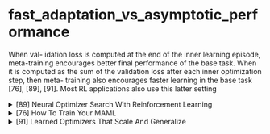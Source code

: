 # fast_adaptation_vs_asymptotic_performance

When val- idation loss is computed at the end of the inner learning episode, meta-training encourages better final performance of the base task. When it is computed as the sum of the validation loss after each inner optimization step, then meta- training also encourages faster learning in the base task [76], [89], [91]. Most RL applications also use this latter setting
<!-- REFERENCE -->


<details>
<summary>[89] Neural Optimizer Search With Reinforcement Learning</summary>
<br>
<!-- (neural_optimizer_search_with_reinforcement_learning.md) -->

# neural_optimizer_search_with_reinforcement_learning.md

<!-- REFERENCE -->


[Neural Optimizer Search With Reinforcement Learning](../papers/neural_optimizer_search_with_reinforcement_learning.md)

</details>



<details>
<summary>[76] How To Train Your MAML</summary>
<br>
<!-- (how_to_train_your_maml.md) -->

# how_to_train_your_maml.md
## What?
- Research the practical training techniques help training MAML more effective
## Why?
Disadvantage of original MAML:
- Training Instability: lack of any skip connections
- Second Order Derivative cost
- Absence of Batch Normalization Statistic Accumulation
- Shared (across step) Batch Normalization Bias
- Shared Inner Loop (across step and across parameter) Learning Rate
- Fixed Outer Loop Learning Rate
## How?
Handle these above problem:
- Gradient Instability → Multi-Step Loss Optimization (MSL): propose minimizing the target set loss computed by the base-network after every step towards a support set task,
the loss minimized is a weighted sum of the target set losses after every support set loss update, employ an annealed weighting for the per step losses.

<img src="https://render.githubusercontent.com/render/math?math=\theta=\theta-\beta \nabla_{\theta} \sum_{b=1}^{B} \sum_{i=0}^{N} v_{i} \mathcal{L}_{T_{b}}\left(f_{\theta_{i}^{b}}\right)">

- Second Order Derivative Cost → Derivative-Order Annealing (DA): propose to anneal the derivative-order as training progresses. More specifically, we propose to use first-order gradients for the first 50 epochs of the training phase, and to then switch to second-order gradients for the remainder of the training phase
Using first-order before starting to use second-order derivatives can be used as a strong pretraining method that learns parameters less likely to produce gradient explosion/diminishment issues.
- Absence of Batch Normalization Statistic Accumulation → Per-Step Batch Normalization Running Statistics (BNRS): instantiate N (where N is the total number of inner-loop update steps) sets of running mean and running standard deviation for each batch normalization layer in the network and update the running statistics respectively with the steps being taken during the optimization. The per-step batch normalization methodology should speed up optimization of MAML whilst potentially improving generalization performance

- Shared (across step) Batch Normalization Bias → Per-Step Batch Normalization Weights and Biases (BNWB): batch normalization will learn biases specific to the feature distributions seen at each set, which should increase convergence speed, stability and generalization performance.

- Shared Inner Loop Learning Rate (across step and across parameter) → Learning Per-Layer Per-Step Learning Rates and Gradient Directions (LSLR): we propose, learning a learning rate and direction for each layer in the network as well as learning different learning rates for each adaptation of the base-network as it takes steps

- Fixed Outer Loop Learning Rate → Cosine Annealing of Meta-Optimizer Learning Rate (CA): we propose applying the cosine annealing scheduling on the meta-model’s optimizer (i.e. the meta-optimizer)

## Results? (What did they find?)
- State of the art results, each of above techniques do improve the results
- Use validation set to get better results: ensemble of the top 3 performing per-epoch-models on the validation set were applied on the test set
## Ideas to improve?
Apply these technique when train modifications of MAML

<!-- REFERENCE -->


[How To Train Your MAML](../papers/how_to_train_your_maml.md)

</details>



<details>
<summary>[91] Learned Optimizers That Scale And Generalize</summary>
<br>
<!-- (learned_optimizers_that_scale_and_generalize.md) -->

# learned_optimizers_that_scale_and_generalize.md

<!-- REFERENCE -->


[Learned Optimizers That Scale And Generalize](../papers/learned_optimizers_that_scale_and_generalize.md)

</details>

